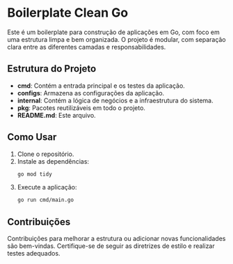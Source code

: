 # Boilerplate Clean Go

Este é um boilerplate para construção de aplicações em Go, com foco em uma estrutura limpa e bem organizada. O projeto é modular, com separação clara entre as diferentes camadas e responsabilidades.

## Estrutura do Projeto

- **cmd**: Contém a entrada principal e os testes da aplicação.
- **configs**: Armazena as configurações da aplicação.
- **internal**: Contém a lógica de negócios e a infraestrutura do sistema.
- **pkg**: Pacotes reutilizáveis em todo o projeto.
- **README.md**: Este arquivo.

## Como Usar

1. Clone o repositório.
2. Instale as dependências:
    ```bash
    go mod tidy
    ```
3. Execute a aplicação:
    ```bash
    go run cmd/main.go
    ```

## Contribuições

Contribuições para melhorar a estrutura ou adicionar novas funcionalidades são bem-vindas. Certifique-se de seguir as diretrizes de estilo e realizar testes adequados.
